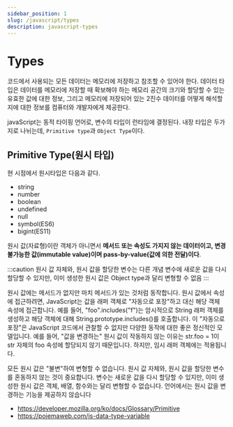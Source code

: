 ```yaml
---
sidebar_position: 1
slug: /javascript/types
description: javascript-types
---
```


# Types

코드에서 사용되는 모든 데이터는 메모리에 저장하고 참조할 수 있어야 한다. 데이터 타입은 데이터를 메모리에 저장할 때 확보해야 하는 메모리 공간의 크기와 할당할 수 있는 유효한 값에 대한 정보, 그리고 메모리에 저장되어 있는 2진수 데이터를 어떻게 해석할 지에 대한 정보를 컴퓨터와 개발자에게 제공한다.

javaScript는 동적 타이핑 언어로, 변수의 타입이 런타임에 결정된다. 내장 타입은 두가지로 나뉘는데, `Primitive type`과 `Object Type`이다.

## Primitive Type(원시 타입)

현 시점에서 원시타입은 다음과 같다.

- string
- number
- boolean
- undefined
- null
- symbol(ES6)
- bigint(ES11)

원시 값(자료형)이란 객체가 아니면서 **메서드 또는 속성도 가지지 않는 데이터이고, 변경 불가능한 값(immutable value)이며 pass-by-value(값에 의한 전달)이다**.

:::caution
원시 값 자체와, 원시 값을 할당한 변수는 다른 개념
변수에 새로운 값을 다시 할당할 수 있지만, 이미 생성한 원시 값은 Object type과 달리 변형할 수 없음
:::

원시 값에는 메서드가 없지만 마치 메서드가 있는 것처럼 동작합니다. 원시 값에서 속성에 접근하려면, JavaScript는 값을 래퍼 객체로 "자동으로 포장"하고 대신 해당 객체 속성에 접근합니다. 예를 들어, "foo".includes("f")는 암시적으로 String 래퍼 객체를 생성하고 해당 객체에 대해 String.prototype.includes()를 호출합니다. 이 "자동으로 포장"은 JavaScript 코드에서 관찰할 수 없지만 다양한 동작에 대한 좋은 정신적인 모델입니다. 예를 들어, "값을 변경하는" 원시 값이 작동하지 않는 이유는 str.foo = 1이 str 자체의 foo 속성에 할당되지 않기 때문입니다. 하지만, 임시 래퍼 객체에는 적용됩니다.

모든 원시 값은 "불변"하여 변형할 수 없습니다. 원시 값 자체와, 원시 값을 할당한 변수를 혼동하지 않는 것이 중요합니다. 변수는 새로운 값을 다시 할당할 수 있지만, 이미 생성한 원시 값은 객체, 배열, 함수와는 달리 변형할 수 없습니다. 언어에서는 원시 값을 변경하는 기능을 제공하지 않습니다

- https://developer.mozilla.org/ko/docs/Glossary/Primitive
- https://poiemaweb.com/js-data-type-variable
